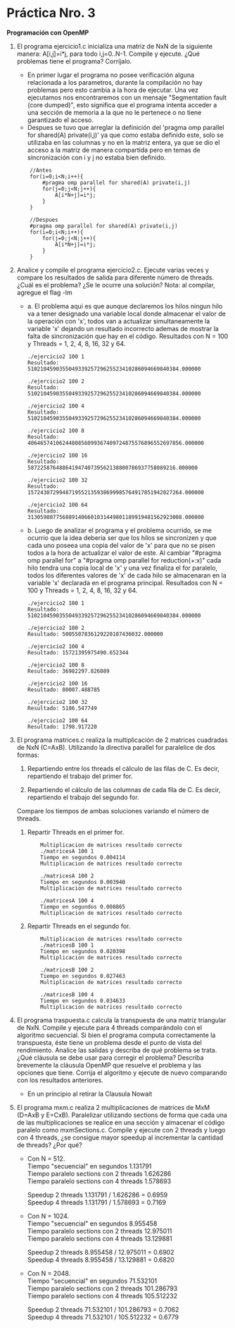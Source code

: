 # Práctica Nro. 3

**Programación con OpenMP**

1. El  programa  ejercicio1.c  inicializa  una  matriz  de  NxN  de  la  siguiente  manera:  A[i,j]=i*j,  para  todo i,j=0..N-1. Compile y ejecute. ¿Qué problemas tiene el programa? Corríjalo. 

    - En primer lugar el programa no posee verificación alguna relacionada a los parametros, durante la compilación no hay problemas pero esto cambia a la hora de ejecutar. Una vez ejecutamos nos encontraremos con un mensaje "Segmentation fault (core dumped)", esto significa que el programa intenta acceder a una sección de memoria a la que no le pertenece o no tiene garantizado el acceso. 
    - Despues se tuvo que arreglar la definición del 'pragma omp parallel for shared(A) private(i,j)' ya que como estaba definido este, solo se utilizaba en las columnas y no en la matriz entera, ya que se dio el acceso a la matriz de manera compartida pero en temas de sincronización con i y j no estaba bien definido.
    ```
        //Antes 
        for(i=0;i<N;i++){
            #pragma omp parallel for shared(A) private(i,j)     
            for(j=0;j<N;j++){
                A[i*N+j]=i*j;
            }
        }  
    ```
    ```
        //Despues
        #pragma omp parallel for shared(A) private(i,j)      
        for(i=0;i<N;i++){
            for(j=0;j<N;j++){
                A[i*N+j]=i*j;
            }
        }  
    ```

2. Analice  y  compile  el  programa  ejercicio2.c.  Ejecute  varias  veces  y  compare  los resultados de salida para diferente número de threads. ¿Cuál es el problema? ¿Se le ocurre una solución? Nota: al compilar, agregue el flag -lm

    - a. El problema aqui es que aunque declaremos los hilos ningun hilo va a tener designado una variable local donde almacenar el valor de la operación con 'x', todos van a actualizar simultaneamente la variable 'x' dejando un resultado incorrecto ademas de mostrar la falta de sincronización que hay en el código.
    Resultados con N = 100 y Threads = 1, 2, 4, 8, 16, 32 y 64.
        ```
        ./ejercicio2 100 1
        Resultado: 510210459035504933925729625523410286094669840384.000000

        ./ejercicio2 100 2
        Resultado: 510210459035504933925729625523410286094669840384.000000
        
        ./ejercicio2 100 4
        Resultado: 510210459035504933925729625523410286094669840384.000000
        
        ./ejercicio2 100 8
        Resultado: 4064657410624480856099367409724875576896552697856.000000
        
        ./ejercicio2 100 16
        Resultado: 58722587648864194740739562138800786937758089216.000000
        
        ./ejercicio2 100 32
        Resultado: 1572430729948719552135938699985764917851942027264.000000

        ./ejercicio2 100 64
        Resultado: 3130598077568891406601031449801189919481562923008.000000
        ```

    - b. Luego de analizar el programa y el problema ocurrido, se me ocurrio que la idea deberia ser que los hilos se sincronizen y que cada uno poseea una copia del valor de 'x' para que no se pisen todos a la hora de actualizar el valor de este.
    Al cambiar "#pragma omp parallel for" a "#pragma omp parallel for reduction(+:x)" cada hilo tendra una copia local de 'x' y una vez finaliza el for paralelo, todos los diferentes valores de 'x' de cada hilo se almacenaran en la variable 'x' declarada en el programa principal. 
    Resultados con N = 100 y Threads = 1, 2, 4, 8, 16, 32 y 64.
        ```
        ./ejercicio2 100 1
        Resultado: 510210459035504933925729625523410286094669840384.000000

        ./ejercicio2 100 2
        Resultado: 5005507836129220107436032.000000
        
        ./ejercicio2 100 4
        Resultado: 15721395975490.652344
        
        ./ejercicio2 100 8
        Resultado: 36982297.826089
        
        ./ejercicio2 100 16
        Resultado: 80007.488785
        
        ./ejercicio2 100 32
        Resultado: 5186.547749

        ./ejercicio2 100 64
        Resultado: 1798.917220
        ```

3. El programa matrices.c realiza la multiplicación de 2 matrices cuadradas de NxN (C=AxB). Utilizando la directiva parallel for paralelice de dos formas:  
    1. Repartiendo entre los threads el cálculo de las filas de C. Es decir, repartiendo el trabajo del primer for.  
        
    2. Repartiendo el cálculo de las columnas de cada fila de C. Es decir, repartiendo el trabajo del segundo for.

    Compare los tiempos de ambas soluciones variando el número de threads. 

    1.  Repartir Threads en el primer for.       
        ```
            Multiplicacion de matrices resultado correcto
            ./matricesA 100 1
            Tiempo en segundos 0.004114
            Multiplicacion de matrices resultado correcto
            
            ./matricesA 100 2
            Tiempo en segundos 0.003940
            Multiplicacion de matrices resultado correcto

            ./matricesA 100 4
            Tiempo en segundos 0.008865
            Multiplicacion de matrices resultado correcto
        ```
    2.  Repartir Threads en el segundo for.
        ```
            Multiplicacion de matrices resultado correcto
            ./matricesB 100 1
            Tiempo en segundos 0.020398
            Multiplicacion de matrices resultado correcto
            
            ./matricesB 100 2
            Tiempo en segundos 0.027463
            Multiplicacion de matrices resultado correcto

            ./matricesB 100 4
            Tiempo en segundos 0.034633
            Multiplicacion de matrices resultado correcto
        ```
4. El programa traspuesta.c calcula la transpuesta de una matriz triangular de NxN. Compile y ejecute para 4 threads comparándolo con el algoritmo secuencial. 
Si bien el programa computa correctamente la transpuesta, éste tiene un problema desde el punto de vista del rendimiento. Analice las salidas y describa de qué problema se trata.  
¿Qué cláusula se debe usar para corregir el problema? Describa brevemente la cláusula OpenMP que resuelve el problema y las opciones que tiene. Corrija el algoritmo y ejecute de nuevo comparando con los resultados anteriores.
    - En un principio al retirar la Clausula Nowait

5. El programa mxm.c realiza 2 multiplicaciones de matrices de MxM (D=AxB  y  E=CxB).  Paralelizar utilizando sections de forma que cada una de las multiplicaciones se realice en una sección y almacenar el código paralelo como mxmSections.c. Compile y ejecute con 2 threads y luego con 4 threads, ¿se consigue mayor speedup al incrementar la cantidad de threads? ¿Por qué? 
    - Con N = 512.  
    Tiempo "secuencial" en segundos 1.131791  
    Tiempo paralelo sections con 2 threads 1.626286  
    Tiempo paralelo sections con 4 threads 1.578693  
          
        Speedup 2 threads 1.131791 / 1.626286 = 0.6959  
        Speedup 4 threads 1.131791 / 1.578693 = 0.7169 
        


    - Con N = 1024.  
    Tiempo "secuencial" en segundos 8.955458  
    Tiempo paralelo sections con 2 threads 12.975011  
    Tiempo paralelo sections con 4 threads 13.129881  

        Speedup 2 threads 8.955458 / 12.975011 = 0.6902  
        Speedup 4 threads 8.955458 / 13.129881 = 0.6820  

    - Con N = 2048.  
    Tiempo "secuencial" en segundos 71.532101  
    Tiempo paralelo sections con 2 threads 101.286793  
    Tiempo paralelo sections con 4 threads 105.512232
    
        Speedup 2 threads 71.532101 / 101.286793 = 0.7062  
        Speedup 4 threads 71.532101 / 105.512232 = 0.6779